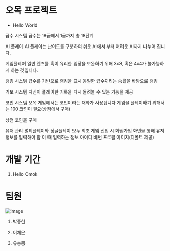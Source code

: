 # 오목 프로젝트
+ Hello World

급수 시스템
급수는 18급에서 1급까지 총 18단계

AI 플레이
AI 플레이는 난이도를 구분하여 쉬운 AI에서 부터 어려운 AI까지 나누어 집니다.

게임플레이
일반 렌즈룰
흑이 유리한 입장을 보완하기 위해 3x3, 혹은 4x4가 불가능하게 하는 것입니다.

랭킹 시스템
급수를 기반으로 랭킹을 표시
동일한 급수끼리는 승률을 바탕으로 랭킹

기보 시스템
자신이 플레이한 기록을 다시 돌려볼 수 있는 기능을 제공

코인 시스템
오목 게임에서는 코인이라는 재화가 사용됩니다
게임을 플레이하기 위해서는 100 코인이 필요(상점에서 구매)

상점
코인을 구매

유저 관리
멀티플레이와 싱글플레이 모두 최초 게임 진입 시 회원가입 화면을 통해 유저 정보를 입력해야 함
이 때 입력하는 정보
아이디
비번
프로필 이미지(디폴트 제공)




# 개발 기간
1. Hello Omok

# 팀원
![image](https://media-cldnry.s-nbcnews.com/image/upload/rockcms/2022-01/210602-doge-meme-nft-mb-1715-8afb7e.jpg)
1. 박종한

2. 이채은

3. 유승종
